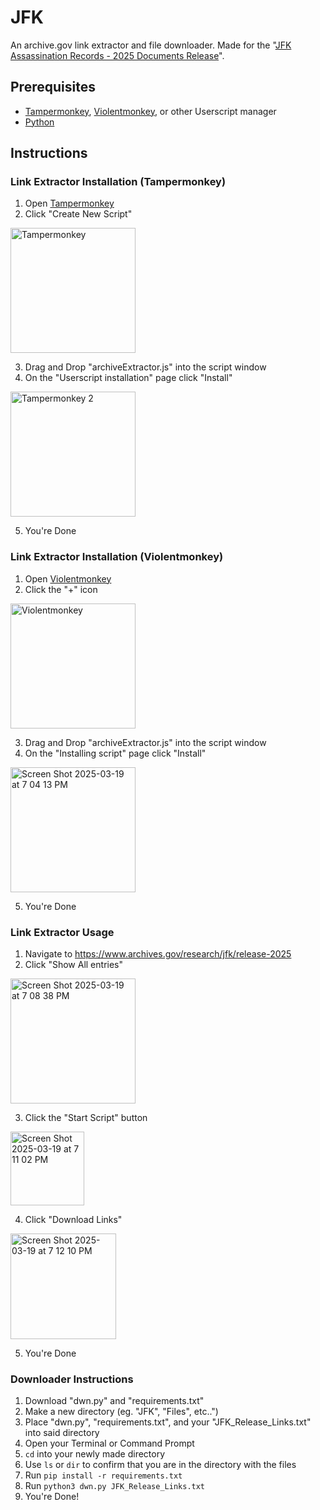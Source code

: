 # JFK
An archive.gov link extractor and file downloader. Made for the "[JFK Assassination Records - 2025 Documents Release](https://www.archives.gov/research/jfk/release-2025)". 

## Prerequisites
- [Tampermonkey](https://www.tampermonkey.net/), [Violentmonkey](https://violentmonkey.github.io/), or other Userscript manager
- [Python](https://www.python.org/)

## Instructions 
### Link Extractor Installation (Tampermonkey)
1. Open [Tampermonkey](https://www.tampermonkey.net/)
2. Click "Create New Script"
<img width="200" alt="Tampermonkey" src="https://github.com/user-attachments/assets/1f0ae7ed-3652-45ae-b18f-5c9585b2b5a4" />

3. Drag and Drop "archiveExtractor.js" into the script window
4. On the "Userscript installation" page click "Install"
<img width="200" alt="Tampermonkey 2" src="https://github.com/user-attachments/assets/64fd11a0-d1a1-470c-ac63-47eb1b58b649" />

5. You're Done
### Link Extractor Installation (Violentmonkey)
1. Open [Violentmonkey](https://violentmonkey.github.io/)
2. Click the "+" icon
<img width="200" alt="Violentmonkey" src="https://github.com/user-attachments/assets/cf1cf70e-1f29-4fcc-8c0b-a3dd99a54203" />

3. Drag and Drop "archiveExtractor.js" into the script window
4. On the "Installing script" page click "Install"

<img width="200" alt="Screen Shot 2025-03-19 at 7 04 13 PM" src="https://github.com/user-attachments/assets/2e2a31b0-9771-4c2c-918a-0a5c1d9e1cfd" />

5. You're Done
### Link Extractor Usage
1. Navigate to https://www.archives.gov/research/jfk/release-2025
2. Click "Show All entries"

<img width="200" alt="Screen Shot 2025-03-19 at 7 08 38 PM" src="https://github.com/user-attachments/assets/50e1237d-91be-43bb-b5c2-45c696b96239" />

3. Click the "Start Script" button

<img width="118" alt="Screen Shot 2025-03-19 at 7 11 02 PM" src="https://github.com/user-attachments/assets/56f4b0dd-612b-4a0c-8ae3-b731a7a4c541" />

4. Click "Download Links"

<img width="169" alt="Screen Shot 2025-03-19 at 7 12 10 PM" src="https://github.com/user-attachments/assets/b04c678f-eb8c-426c-b808-739f06b6af42" />

5. You're Done 

### Downloader Instructions
1. Download "dwn.py" and "requirements.txt"
2. Make a new directory (eg. "JFK", "Files", etc..")
3. Place "dwn.py", "requirements.txt", and your "JFK_Release_Links.txt" into said directory
4. Open your Terminal or Command Prompt
5. `cd` into your newly made directory
6. Use `ls` or `dir` to confirm that you are in the directory with the files
7. Run ```pip install -r requirements.txt```
8. Run ```python3 dwn.py JFK_Release_Links.txt```
9. You're Done!








